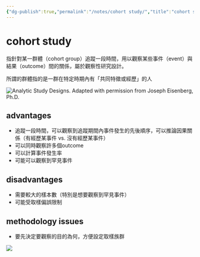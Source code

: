 ```yaml
---
{"dg-publish":true,"permalink":"/notes/cohort study/","title":"cohort study","tags":["terms","guideline"],"created":"2023-03-22","updated":"2024-05-16T23:44"}
---
```



# cohort study

指針對某一群體（cohort group）追蹤一段時間，用以觀察某些事件（event）與結果（outcome）間的關係，屬於觀察性研究設計。

所謂的群體指的是一群在特定時期內有「共同特徵或經歷」的人

![Analytic Study Designs. Adapted with permission from Joseph Eisenberg, Ph.D.](https://www.ncbi.nlm.nih.gov/pmc/articles/PMC2998589/bin/nihms-237355-f0001.jpg)

## advantages

- 追蹤一段時間，可以觀察到追蹤期間內事件發生的先後順序，可以推論因果關係（有經歷某事件 vs. 沒有經歷某事件）
- 可以同時觀察許多個outcome
- 可以計算事件發生率
- 可能可以觀察到罕見事件



## disadvantages

- 需要較大的樣本數（特別是想要觀察到罕見事件）
- 可能受取樣偏誤限制


## methodology issues

- 要先決定要觀察的目的為何，方便設定取樣族群

![](https://www.ncbi.nlm.nih.gov/pmc/articles/PMC2998589/bin/nihms-237355-f0005.jpg)
